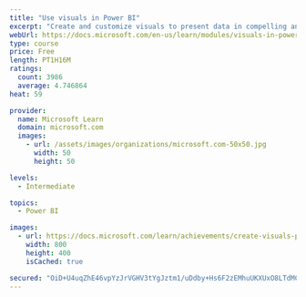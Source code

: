 ```yaml
---
title: "Use visuals in Power BI"
excerpt: "Create and customize visuals to present data in compelling and insightful ways."
webUrl: https://docs.microsoft.com/en-us/learn/modules/visuals-in-power-bi/
type: course
price: Free
length: PT1H16M
ratings:
  count: 3986
  average: 4.746864
heat: 59

provider:
  name: Microsoft Learn
  domain: microsoft.com
  images:
    - url: /assets/images/organizations/microsoft.com-50x50.jpg
      width: 50
      height: 50

levels:
  - Intermediate

topics:
  - Power BI

images:
  - url: https://docs.microsoft.com/learn/achievements/create-visuals-power-bi-desktop-social.png
    width: 800
    height: 400
    isCached: true

secured: "OiD+U4uqZhE46vpYzJrVGHV3tYgJztm1/uDdby+Hs6F2zEMhuUKXUxO8LTdMCu5qaPrzPo+Q9OsPre4YSC3r9wJWezfNFCCC3u7/kATuSFQj93DCRHJbOSvu3MOgClqNwxI251KCuGDEFZ+aTYbjt3+a6X0D9UJdKflB1JXomvLhIGUC+58H8zihh6vAebnq5H2F8p2dKWJwXoJNxJMFGZND0gXAHJk0pA4FUTi6Hz9P+w9d6bBukDh87A77mNee4F9f4Y0u5oqAGZh6nlcvGHGJ7DWTvxOqPi06iQf47xrNnh3oIambWxOSU5tUkT8dU3wUg3UAOeffXktVBekeA1vXE7arMongufns0N61n2C30khhK9Axh/UVT/EXBPwcd+KG1ItuMYAifsHJjr81evpysXgxgOoHTGtKONMIzx4=;aJ162F4Nj3GbC+/bn6BCUw=="
---
```


